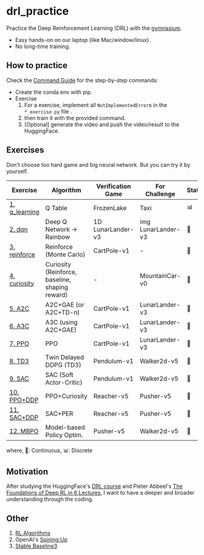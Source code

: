 # drl_practice
Practice the Deep Reinforcement Learning (DRL) with the [gymnasium](https://gymnasium.farama.org/).
- Easy hands-on on our laptop (like Mac/window/linux).
- No long-time training.

## How to practice
Check the [Command Guide](./practice/README.md) for the step-by-step commands:
- Create the conda env with pip.
- Exercise
    1. For a exercise, implement all `NotImplementedError`s in the `*_exercise.py` file .
    2. then train it with the provided command.
    3. [Optional] generate the video and push the video/result to the HuggingFace.


## Exercises
Don't choose too hard game and big neural network. But you can try it by yourself.

|            Exercise                                       |         Algorithm         | Verification Game |      For Challenge    | State | Action |
|-----------------------------------------------------------|---------------------------|-------------------|-----------------------|-------|--------|
| [1. q_learning](./practice/exercise1_q/README.md)         | Q Table                   | FrozenLake        | Taxi                  | 📊    | 📊 |
| [2. dqn](./practice/exercise2_dqn/README.md)              | Deep Q Network -> Rainbow | 1D LunarLander-v3 | img LunarLander-v3    | 🌊    | 📊 |
| [3. reinforce](./practice/exercise3_reinforce/README.md)  | Reinforce (Monte Carlo)   | CartPole-v1       | -                     | 🌊    | 📊 |
| [4. curiosity](./practice/exercise4_curiosity/README.md)  | Curiosity (Reinforce, baseline, shaping reward)| - | MountainCar-v0   | 🌊    | 📊 |
| [5. A2C](./practice/exercise5_a2c/README.md)              | A2C+GAE (or A2C+TD-n)     | CartPole-v1       | LunarLander-v3        | 🌊    | 📊 |
| [6. A3C](./practice/exercise6_a3c/README.md)              | A3C (using A2C+GAE)       | CartPole-v1       | LunarLander-v3        | 🌊    | 📊 |
| [7. PPO](./practice/exercise7_ppo/README.md)              | PPO                       | CartPole-v1       | LunarLander-v3        | 🌊    | 📊 |
| [8. TD3](./practice/exercise8_td3/README.md)              | Twin Delayed DDPG (TD3)   | Pendulum-v1       | Walker2d-v5           | 🌊    | 🌊 |
| [9. SAC](./practice/exercise9_sac/README.md)              | SAC (Soft Actor-Critic)   | Pendulum-v1       | Walker2d-v5           | 🌊    | 🌊 |
| [10. PPO+DDP](./practice/exercise10_ddp_ppo/README.md)    | PPO+Curiosity             | Reacher-v5        | Pusher-v5             | 🌊    | 🌊 |
| [11. SAC+DDP](./practice/exercise11_ddp_sac/README.md)    | SAC+PER                   | Reacher-v5        | Pusher-v5             | 🌊    | 🌊 |
| [12. MBPO](./practice/exercise12_mbpo/README.md)          | Model-based Policy Optim. | Pusher-v5         | Walker2d-v5           | 🌊    | 🌊 |
where, 🌊: Continuous,  📊: Discrete


## Motivation
After studying
the HuggingFace's [DRL course](https://huggingface.co/learn/deep-rl-course/unit0/introduction) and
Pieter Abbeel's [The Foundations of Deep RL in 6 Lectures](https://www.youtube.com/watch?v=2GwBez0D20A&list=PLwRJQ4m4UJjNymuBM9RdmB3Z9N5-0IlY0),
I want to have a deeper and broader understanding through the coding.


## Other

1. [RL Algorithms](./practice/infos/rl_algorithm.md)
2. OpenAI's [Spining Up](https://spinningup.openai.com/en/latest/)
3. [Stable Baseline3](https://stable-baselines3.readthedocs.io/en/master/index.html)
